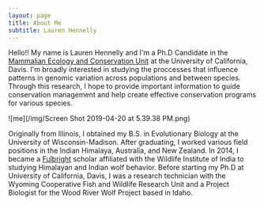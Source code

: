 ```yaml
---
layout: page
title: About Me
subtitle: Lauren Hennelly
---
```


Hello!! My name is Lauren Hennelly and I'm a Ph.D Candidate in the [Mammalian Ecology and Conservation Unit](https://mecu.ucdavis.edu/) at the University of California, Davis. I'm broadly interested in studying the proccesses that influence patterns in genomic variation across populations and between species. Through this research, I hope to provide important information to guide conservation management and help create effective conservation programs for various species.

![me](/img/Screen Shot 2019-04-20 at 5.39.38 PM.png)


Originally from Illinois, I obtained my B.S. in Evolutionary Biology at the University of Wisconsin-Madison. After graduating, I worked various field positions in the Indian Himalaya, Australia, and New Zealand. In 2014, I became a [Fulbright](https://us.fulbrightonline.org/) scholar affiliated with the Wildlife Institute of India to studying Himalayan and Indian wolf behavior. Before starting my Ph.D at University of California, Davis, I was a research technician with the Wyoming Cooperative Fish and Wildlife Research Unit and a Project Biologist for the Wood River Wolf Project based in Idaho. 


